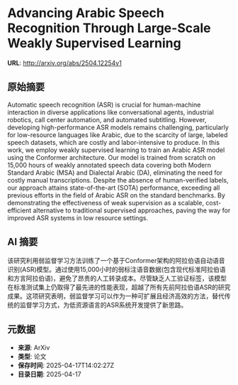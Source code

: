 # Advancing Arabic Speech Recognition Through Large-Scale Weakly Supervised Learning

**URL**: http://arxiv.org/abs/2504.12254v1

## 原始摘要

Automatic speech recognition (ASR) is crucial for human-machine interaction
in diverse applications like conversational agents, industrial robotics, call
center automation, and automated subtitling. However, developing
high-performance ASR models remains challenging, particularly for low-resource
languages like Arabic, due to the scarcity of large, labeled speech datasets,
which are costly and labor-intensive to produce. In this work, we employ weakly
supervised learning to train an Arabic ASR model using the Conformer
architecture. Our model is trained from scratch on 15,000 hours of weakly
annotated speech data covering both Modern Standard Arabic (MSA) and Dialectal
Arabic (DA), eliminating the need for costly manual transcriptions. Despite the
absence of human-verified labels, our approach attains state-of-the-art (SOTA)
performance, exceeding all previous efforts in the field of Arabic ASR on the
standard benchmarks. By demonstrating the effectiveness of weak supervision as
a scalable, cost-efficient alternative to traditional supervised approaches,
paving the way for improved ASR systems in low resource settings.


## AI 摘要

该研究利用弱监督学习方法训练了一个基于Conformer架构的阿拉伯语自动语音识别(ASR)模型。通过使用15,000小时的弱标注语音数据(包含现代标准阿拉伯语和方言阿拉伯语)，避免了昂贵的人工转录成本。尽管缺乏人工验证标签，该模型在标准测试集上仍取得了最先进的性能表现，超越了所有先前阿拉伯语ASR的研究成果。这项研究表明，弱监督学习可以作为一种可扩展且经济高效的方法，替代传统的监督学习方式，为低资源语言的ASR系统开发提供了新思路。

## 元数据

- **来源**: ArXiv
- **类型**: 论文
- **保存时间**: 2025-04-17T14:02:27Z
- **目录日期**: 2025-04-17
